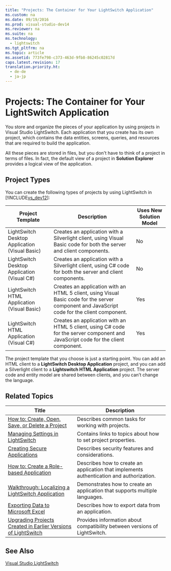 ```yaml
---
title: "Projects: The Container for Your LightSwitch Application"
ms.custom: na
ms.date: 09/19/2016
ms.prod: visual-studio-dev14
ms.reviewer: na
ms.suite: na
ms.technology: 
  - lightswitch
ms.tgt_pltfrm: na
ms.topic: article
ms.assetid: 773fe798-c373-463d-9fb8-86245c02817d
caps.latest.revision: 17
translation.priority.ht: 
  - de-de
  - ja-jp
---
```

# Projects: The Container for Your LightSwitch Application
You store and organize the pieces of your application by using projects in Visual Studio LightSwitch. Each application that you create has its own project, which contains the data entities, screens, queries, and resources that are required to build the application.  
  
 All these pieces are stored in files, but you don't have to think of a project in terms of files. In fact, the default view of a project in **Solution Explorer** provides a logical view of the application.  
  
## Project Types  
 You can create the following types of projects by using LightSwitch in [!INCLUDE[vs_dev12](../vs140/includes/vs_dev12_md.md)]:  
  
|Project Template|Description|Uses New Solution Model|  
|----------------------|-----------------|-----------------------------|  
|LightSwitch Desktop Application (Visual Basic)|Creates an application with a Silverlight client, using Visual Basic code for both the server and client components.|No|  
|LightSwitch Desktop Application (Visual C#)|Creates an application with a Silverlight client, using C# code for both the server and client components.|No|  
|LightSwitch HTML Application (Visual Basic)|Creates an application with an HTML 5 client, using Visual Basic code for the server component and JavaScript code for the client component.|Yes|  
|LightSwitch HTML Application (Visual C#)|Creates an application with an HTML 5 client, using C# code for the server component and JavaScript code for the client component.|Yes|  
  
 The project template that you choose is just a starting point. You can add an HTML client to a **LightSwitch Desktop Application** project, and you can add a Silverlight client to a **Lightswitch HTML Application** project. The server code and entity model are shared between clients, and you can’t change the language.  
  
## Related Topics  
  
|Title|Description|  
|-----------|-----------------|  
|[How to: Create, Open, Save, or Delete a Project](../vs140/How-to--Create--Open--Save--or-Delete-a-LightSwitch-Project.md)|Describes common tasks for working with projects.|  
|[Managing Settings in LightSwitch](../vs140/Managing-Settings-in-LightSwitch.md)|Contains links to topics about how to set project properties.|  
|[Creating Secure Applications](../vs140/Security-Considerations-for-LightSwitch.md)|Describes security features and considerations.|  
|[How to: Create a Role-based Application](../vs140/How-to--Enable-Authentication-in-a-Silverlight-Client-App.md)|Describes how to create an application that implements authentication and authorization.|  
|[Walkthrough: Localizing a LightSwitch Application](../vs140/Walkthrough--Localizing-a-LightSwitch-Application.md)|Demonstrates how to create an application that supports multiple languages.|  
|[Exporting Data to Microsoft Excel](../vs140/Exporting-Data-to-Microsoft-Excel.md)|Describes how to export data from an application.|  
|[Upgrading Projects Created in Earlier Versions of LightSwitch](../vs140/Upgrading-Projects-Created-in-Earlier-Versions-of-LightSwitch.md)|Provides information about compatibility between versions of LightSwitch.|  
  
## See Also  
 [Visual Studio LightSwitch](../vs140/Visual-Studio-LightSwitch.md)